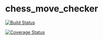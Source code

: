 # chess_move_checker

[![Build Status](https://travis-ci.com/camerongraybill/chess_move_checker.svg?token=KQVqfuFSqbWY8XyRnMuT&branch=master)](https://travis-ci.com/camerongraybill/chess_move_checker)

[![Coverage Status](https://coveralls.io/repos/github/camerongraybill/chess_move_checker/badge.svg?branch=master&t=YCIScn)](https://coveralls.io/github/camerongraybill/chess_move_checker?branch=master)

